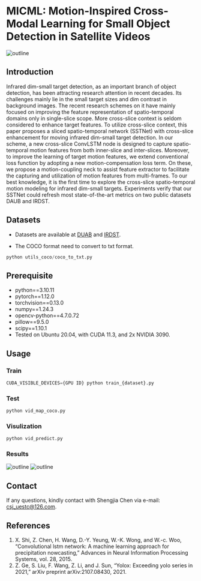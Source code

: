 # MICML: Motion-Inspired Cross-Modal Learning for Small Object Detection in Satellite Videos

![outline](..readme/method.png)

## Introduction
Infrared dim-small target detection, as an important branch of object detection, has been attracting research attention in recent decades. Its challenges mainly lie in the small target sizes and dim contrast in background images. The recent research schemes on it have mainly focused on improving the feature representation of spatio-temporal domains only in single-slice scope. More cross-slice context is seldom considered to enhance target features. To utilize cross-slice context, this paper proposes a sliced spatio-temporal network (SSTNet) with cross-slice enhancement for moving infrared dim-small target detection. In our scheme, a new cross-slice ConvLSTM node is designed to capture spatio-temporal motion features from both inner-slice and inter-slices. Moreover, to improve the learning of target motion features, we extend conventional loss function by adopting a new motion-compensation loss term. On these, we propose a motion-coupling neck to assist feature extractor to facilitate the capturing and utilization of motion features from multi-frames. To our best knowledge, it is the first time to explore the cross-slice spatio-temporal motion modeling for infrared dim-small targets. Experiments verify that our SSTNet could refresh most state-of-the-art metrics on two public datasets DAUB and IRDST.



## Datasets

- Datasets are available at [DUAB](https://www.scidb.cn/en/detail?dataSetId=720626420933459968) and [IRDST](https://xzbai.buaa.edu.cn/datasets.html).

- The COCO format need to convert to txt format.
``` python 
python utils_coco/coco_to_txt.py
```


## Prerequisite

* python==3.10.11
* pytorch==1.12.0
* torchvision==0.13.0
* numpy==1.24.3
* opencv-python==4.7.0.72
* pillow==9.5.0
* scipy==1.10.1
* Tested on Ubuntu 20.04, with CUDA 11.3, and 2x NVIDIA 3090.


## Usage

### Train
```python
CUDA_VISIBLE_DEVICES={GPU ID} python train_{dataset}.py
```

### Test
```python
python vid_map_coco.py
```

### Visulization
```python
python vid_predict.py
```

### Results
![outline](..readme/PR1.png)
![outline](..readme/PR2.png)

## Contact
If any questions, kindly contact with Shengjia Chen via e-mail: csj_uestc@126.com.

## References
1. X. Shi, Z. Chen, H. Wang, D.-Y. Yeung, W.-K. Wong, and W.-c. Woo, “Convolutional lstm network: A machine learning approach for precipitation nowcasting,” Advances in Neural Information Processing Systems, vol. 28, 2015.
2. Z. Ge, S. Liu, F. Wang, Z. Li, and J. Sun, “Yolox: Exceeding yolo series in 2021,” arXiv preprint arXiv:2107.08430, 2021.





